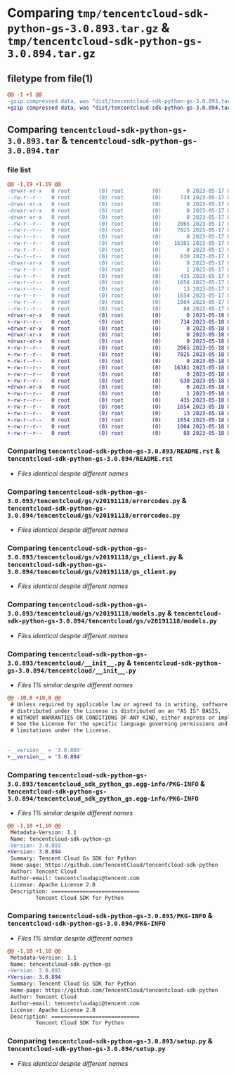# Comparing `tmp/tencentcloud-sdk-python-gs-3.0.893.tar.gz` & `tmp/tencentcloud-sdk-python-gs-3.0.894.tar.gz`

## filetype from file(1)

```diff
@@ -1 +1 @@
-gzip compressed data, was "dist/tencentcloud-sdk-python-gs-3.0.893.tar", last modified: Wed May 17 03:32:18 2023, max compression
+gzip compressed data, was "dist/tencentcloud-sdk-python-gs-3.0.894.tar", last modified: Thu May 18 00:27:07 2023, max compression
```

## Comparing `tencentcloud-sdk-python-gs-3.0.893.tar` & `tencentcloud-sdk-python-gs-3.0.894.tar`

### file list

```diff
@@ -1,19 +1,19 @@
-drwxr-xr-x   0 root         (0) root         (0)        0 2023-05-17 03:32:18.000000 tencentcloud-sdk-python-gs-3.0.893/
--rw-r--r--   0 root         (0) root         (0)      734 2023-05-17 03:32:18.000000 tencentcloud-sdk-python-gs-3.0.893/README.rst
-drwxr-xr-x   0 root         (0) root         (0)        0 2023-05-17 03:32:18.000000 tencentcloud-sdk-python-gs-3.0.893/tencentcloud/
-drwxr-xr-x   0 root         (0) root         (0)        0 2023-05-17 03:32:18.000000 tencentcloud-sdk-python-gs-3.0.893/tencentcloud/gs/
-drwxr-xr-x   0 root         (0) root         (0)        0 2023-05-17 03:32:18.000000 tencentcloud-sdk-python-gs-3.0.893/tencentcloud/gs/v20191118/
--rw-r--r--   0 root         (0) root         (0)     2065 2023-05-17 03:32:18.000000 tencentcloud-sdk-python-gs-3.0.893/tencentcloud/gs/v20191118/errorcodes.py
--rw-r--r--   0 root         (0) root         (0)     7825 2023-05-17 03:32:18.000000 tencentcloud-sdk-python-gs-3.0.893/tencentcloud/gs/v20191118/gs_client.py
--rw-r--r--   0 root         (0) root         (0)        0 2023-05-17 03:32:18.000000 tencentcloud-sdk-python-gs-3.0.893/tencentcloud/gs/v20191118/__init__.py
--rw-r--r--   0 root         (0) root         (0)    16381 2023-05-17 03:32:18.000000 tencentcloud-sdk-python-gs-3.0.893/tencentcloud/gs/v20191118/models.py
--rw-r--r--   0 root         (0) root         (0)        0 2023-05-17 03:32:18.000000 tencentcloud-sdk-python-gs-3.0.893/tencentcloud/gs/__init__.py
--rw-r--r--   0 root         (0) root         (0)      630 2023-05-17 03:32:18.000000 tencentcloud-sdk-python-gs-3.0.893/tencentcloud/__init__.py
-drwxr-xr-x   0 root         (0) root         (0)        0 2023-05-17 03:32:18.000000 tencentcloud-sdk-python-gs-3.0.893/tencentcloud_sdk_python_gs.egg-info/
--rw-r--r--   0 root         (0) root         (0)        1 2023-05-17 03:32:18.000000 tencentcloud-sdk-python-gs-3.0.893/tencentcloud_sdk_python_gs.egg-info/dependency_links.txt
--rw-r--r--   0 root         (0) root         (0)      435 2023-05-17 03:32:18.000000 tencentcloud-sdk-python-gs-3.0.893/tencentcloud_sdk_python_gs.egg-info/SOURCES.txt
--rw-r--r--   0 root         (0) root         (0)     1654 2023-05-17 03:32:18.000000 tencentcloud-sdk-python-gs-3.0.893/tencentcloud_sdk_python_gs.egg-info/PKG-INFO
--rw-r--r--   0 root         (0) root         (0)       13 2023-05-17 03:32:18.000000 tencentcloud-sdk-python-gs-3.0.893/tencentcloud_sdk_python_gs.egg-info/top_level.txt
--rw-r--r--   0 root         (0) root         (0)     1654 2023-05-17 03:32:18.000000 tencentcloud-sdk-python-gs-3.0.893/PKG-INFO
--rw-r--r--   0 root         (0) root         (0)     1004 2023-05-17 03:32:18.000000 tencentcloud-sdk-python-gs-3.0.893/setup.py
--rw-r--r--   0 root         (0) root         (0)       88 2023-05-17 03:32:18.000000 tencentcloud-sdk-python-gs-3.0.893/setup.cfg
+drwxr-xr-x   0 root         (0) root         (0)        0 2023-05-18 00:27:07.000000 tencentcloud-sdk-python-gs-3.0.894/
+-rw-r--r--   0 root         (0) root         (0)      734 2023-05-18 00:27:07.000000 tencentcloud-sdk-python-gs-3.0.894/README.rst
+drwxr-xr-x   0 root         (0) root         (0)        0 2023-05-18 00:27:07.000000 tencentcloud-sdk-python-gs-3.0.894/tencentcloud/
+drwxr-xr-x   0 root         (0) root         (0)        0 2023-05-18 00:27:07.000000 tencentcloud-sdk-python-gs-3.0.894/tencentcloud/gs/
+drwxr-xr-x   0 root         (0) root         (0)        0 2023-05-18 00:27:07.000000 tencentcloud-sdk-python-gs-3.0.894/tencentcloud/gs/v20191118/
+-rw-r--r--   0 root         (0) root         (0)     2065 2023-05-18 00:27:07.000000 tencentcloud-sdk-python-gs-3.0.894/tencentcloud/gs/v20191118/errorcodes.py
+-rw-r--r--   0 root         (0) root         (0)     7825 2023-05-18 00:27:07.000000 tencentcloud-sdk-python-gs-3.0.894/tencentcloud/gs/v20191118/gs_client.py
+-rw-r--r--   0 root         (0) root         (0)        0 2023-05-18 00:27:07.000000 tencentcloud-sdk-python-gs-3.0.894/tencentcloud/gs/v20191118/__init__.py
+-rw-r--r--   0 root         (0) root         (0)    16381 2023-05-18 00:27:07.000000 tencentcloud-sdk-python-gs-3.0.894/tencentcloud/gs/v20191118/models.py
+-rw-r--r--   0 root         (0) root         (0)        0 2023-05-18 00:27:07.000000 tencentcloud-sdk-python-gs-3.0.894/tencentcloud/gs/__init__.py
+-rw-r--r--   0 root         (0) root         (0)      630 2023-05-18 00:27:07.000000 tencentcloud-sdk-python-gs-3.0.894/tencentcloud/__init__.py
+drwxr-xr-x   0 root         (0) root         (0)        0 2023-05-18 00:27:07.000000 tencentcloud-sdk-python-gs-3.0.894/tencentcloud_sdk_python_gs.egg-info/
+-rw-r--r--   0 root         (0) root         (0)        1 2023-05-18 00:27:07.000000 tencentcloud-sdk-python-gs-3.0.894/tencentcloud_sdk_python_gs.egg-info/dependency_links.txt
+-rw-r--r--   0 root         (0) root         (0)      435 2023-05-18 00:27:07.000000 tencentcloud-sdk-python-gs-3.0.894/tencentcloud_sdk_python_gs.egg-info/SOURCES.txt
+-rw-r--r--   0 root         (0) root         (0)     1654 2023-05-18 00:27:07.000000 tencentcloud-sdk-python-gs-3.0.894/tencentcloud_sdk_python_gs.egg-info/PKG-INFO
+-rw-r--r--   0 root         (0) root         (0)       13 2023-05-18 00:27:07.000000 tencentcloud-sdk-python-gs-3.0.894/tencentcloud_sdk_python_gs.egg-info/top_level.txt
+-rw-r--r--   0 root         (0) root         (0)     1654 2023-05-18 00:27:07.000000 tencentcloud-sdk-python-gs-3.0.894/PKG-INFO
+-rw-r--r--   0 root         (0) root         (0)     1004 2023-05-18 00:27:07.000000 tencentcloud-sdk-python-gs-3.0.894/setup.py
+-rw-r--r--   0 root         (0) root         (0)       88 2023-05-18 00:27:07.000000 tencentcloud-sdk-python-gs-3.0.894/setup.cfg
```

### Comparing `tencentcloud-sdk-python-gs-3.0.893/README.rst` & `tencentcloud-sdk-python-gs-3.0.894/README.rst`

 * *Files identical despite different names*

### Comparing `tencentcloud-sdk-python-gs-3.0.893/tencentcloud/gs/v20191118/errorcodes.py` & `tencentcloud-sdk-python-gs-3.0.894/tencentcloud/gs/v20191118/errorcodes.py`

 * *Files identical despite different names*

### Comparing `tencentcloud-sdk-python-gs-3.0.893/tencentcloud/gs/v20191118/gs_client.py` & `tencentcloud-sdk-python-gs-3.0.894/tencentcloud/gs/v20191118/gs_client.py`

 * *Files identical despite different names*

### Comparing `tencentcloud-sdk-python-gs-3.0.893/tencentcloud/gs/v20191118/models.py` & `tencentcloud-sdk-python-gs-3.0.894/tencentcloud/gs/v20191118/models.py`

 * *Files identical despite different names*

### Comparing `tencentcloud-sdk-python-gs-3.0.893/tencentcloud/__init__.py` & `tencentcloud-sdk-python-gs-3.0.894/tencentcloud/__init__.py`

 * *Files 1% similar despite different names*

```diff
@@ -10,8 +10,8 @@
 # Unless required by applicable law or agreed to in writing, software
 # distributed under the License is distributed on an "AS IS" BASIS,
 # WITHOUT WARRANTIES OR CONDITIONS OF ANY KIND, either express or implied.
 # See the License for the specific language governing permissions and
 # limitations under the License.
 
 
-__version__ = '3.0.893'
+__version__ = '3.0.894'
```

### Comparing `tencentcloud-sdk-python-gs-3.0.893/tencentcloud_sdk_python_gs.egg-info/PKG-INFO` & `tencentcloud-sdk-python-gs-3.0.894/tencentcloud_sdk_python_gs.egg-info/PKG-INFO`

 * *Files 1% similar despite different names*

```diff
@@ -1,10 +1,10 @@
 Metadata-Version: 1.1
 Name: tencentcloud-sdk-python-gs
-Version: 3.0.893
+Version: 3.0.894
 Summary: Tencent Cloud Gs SDK for Python
 Home-page: https://github.com/TencentCloud/tencentcloud-sdk-python
 Author: Tencent Cloud
 Author-email: tencentcloudapi@tencent.com
 License: Apache License 2.0
 Description: ============================
         Tencent Cloud SDK for Python
```

### Comparing `tencentcloud-sdk-python-gs-3.0.893/PKG-INFO` & `tencentcloud-sdk-python-gs-3.0.894/PKG-INFO`

 * *Files 1% similar despite different names*

```diff
@@ -1,10 +1,10 @@
 Metadata-Version: 1.1
 Name: tencentcloud-sdk-python-gs
-Version: 3.0.893
+Version: 3.0.894
 Summary: Tencent Cloud Gs SDK for Python
 Home-page: https://github.com/TencentCloud/tencentcloud-sdk-python
 Author: Tencent Cloud
 Author-email: tencentcloudapi@tencent.com
 License: Apache License 2.0
 Description: ============================
         Tencent Cloud SDK for Python
```

### Comparing `tencentcloud-sdk-python-gs-3.0.893/setup.py` & `tencentcloud-sdk-python-gs-3.0.894/setup.py`

 * *Files identical despite different names*

